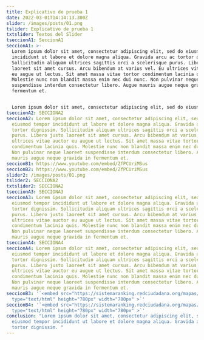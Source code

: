 ```yaml
---
title: Explicativo de prueba 1
date: 2022-03-01T14:14:13.300Z
slider: /images/posts/01.png
tslider: Explicativo de prueba 1
txtslider: Textos del Slider
tseccionA1: SeccionA1
seccionA1: >-
  Lorem ipsum dolor sit amet, consectetur adipiscing elit, sed do eiusmod tempor
  incididunt ut labore et dolore magna aliqua. Gravida arcu ac tortor dignissim.
  Sollicitudin aliquam ultrices sagittis orci a scelerisque purus. Libero justo
  laoreet sit amet cursus. Arcu bibendum at varius vel. Eu ultrices vitae auctor
  eu augue ut lectus. Sit amet massa vitae tortor condimentum lacinia quis.
  Molestie nunc non blandit massa enim nec dui nunc. Non pulvinar neque laoreet
  suspendisse interdum consectetur libero. Augue mauris augue neque gravida in
  fermentum et.


  Lorem ipsum dolor sit amet, consectetur adipiscing elit, sed do eiusmod tempor incididunt ut labore et dolore magna aliqua. Gravida arcu ac tortor dignissim. Sollicitudin aliquam ultrices sagittis orci a scelerisque purus. Libero justo laoreet sit amet cursus. Arcu bibendum at varius vel. Eu ultrices vitae auctor eu augue ut lectus. Sit amet massa vitae tortor condimentum lacinia quis. Molestie nunc non blandit massa enim nec dui nunc. Non pulvinar neque laoreet suspendisse interdum consectetur libero. Augue mauris augue neque gravida in fermentum et.
tseccionA2: SECCIONA2
seccionA2: Lorem ipsum dolor sit amet, consectetur adipiscing elit, sed do
  eiusmod tempor incididunt ut labore et dolore magna aliqua. Gravida arcu ac
  tortor dignissim. Sollicitudin aliquam ultrices sagittis orci a scelerisque
  purus. Libero justo laoreet sit amet cursus. Arcu bibendum at varius vel. Eu
  ultrices vitae auctor eu augue ut lectus. Sit amet massa vitae tortor
  condimentum lacinia quis. Molestie nunc non blandit massa enim nec dui nunc.
  Non pulvinar neque laoreet suspendisse interdum consectetur libero. Augue
  mauris augue neque gravida in fermentum et.
seccionB1: https://www.youtube.com/embed/ZfPCUriMSus
seccionB2: https://www.youtube.com/embed/ZfPCUriMSus
slider2: /images/posts/01.png
tslider2: SECCIONA2
txtslider2: SECCIONA2
tseccionA3: SECCIONA3
seccionA3: Lorem ipsum dolor sit amet, consectetur adipiscing elit, sed do
  eiusmod tempor incididunt ut labore et dolore magna aliqua. Gravida arcu ac
  tortor dignissim. Sollicitudin aliquam ultrices sagittis orci a scelerisque
  purus. Libero justo laoreet sit amet cursus. Arcu bibendum at varius vel. Eu
  ultrices vitae auctor eu augue ut lectus. Sit amet massa vitae tortor
  condimentum lacinia quis. Molestie nunc non blandit massa enim nec dui nunc.
  Non pulvinar neque laoreet suspendisse interdum consectetur libero. Augue
  mauris augue neque gravida in fermentum et.
tseccionA4: SECCIONA4
seccionA4: Lorem ipsum dolor sit amet, consectetur adipiscing elit, sed do
  eiusmod tempor incididunt ut labore et dolore magna aliqua. Gravida arcu ac
  tortor dignissim. Sollicitudin aliquam ultrices sagittis orci a scelerisque
  purus. Libero justo laoreet sit amet cursus. Arcu bibendum at varius vel. Eu
  ultrices vitae auctor eu augue ut lectus. Sit amet massa vitae tortor
  condimentum lacinia quis. Molestie nunc non blandit massa enim nec dui nunc.
  Non pulvinar neque laoreet suspendisse interdum consectetur libero. Augue
  mauris augue neque gravida in fermentum et.
seccionB3: '`<embed src="https://sistemaranking.redciudadana.org/mapas/m1c"
  type="text/html" height="780px" width="780px" >`'
seccionB4: '`<embed src="https://sistemaranking.redciudadana.org/mapas/m1c"
  type="text/html" height="780px" width="780px" >`'
conclusion: "Lorem ipsum dolor sit amet, consectetur adipiscing elit, sed do
  eiusmod tempor incididunt ut labore et dolore magna aliqua. Gravida arcu ac
  tortor dignissim. "
---
```

